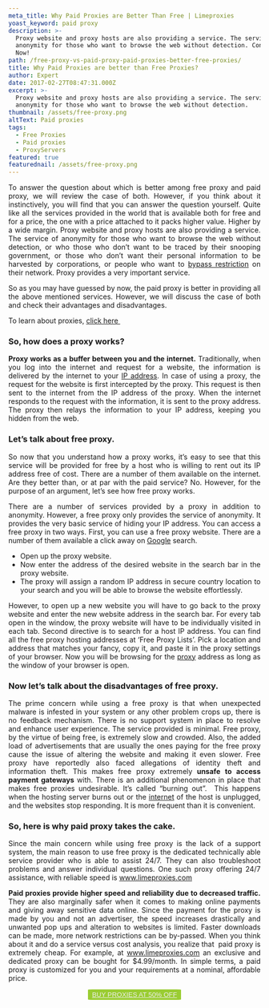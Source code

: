 ```yaml
---
meta_title: Why Paid Proxies are Better Than Free | Limeproxies
yoast_keyword: paid proxy
description: >-
  Proxy website and proxy hosts are also providing a service. The service of
  anonymity for those who want to browse the web without detection. Contact Us
  Now!
path: /free-proxy-vs-paid-proxy-paid-proxies-better-free-proxies/
title: Why Paid Proxies are better than Free Proxies?
author: Expert
date: 2017-02-27T08:47:31.000Z
excerpt: >-
  Proxy website and proxy hosts are also providing a service. The service of
  anonymity for those who want to browse the web without detection.
thumbnail: /assets/free-proxy.png
altText: Paid proxies
tags:
  - Free Proxies
  - Paid proxies
  - ProxyServers
featured: true
featurednail: /assets/free-proxy.png
---
```

<p style="text-align: justify;">
  To answer the question about which is better among free proxy and paid proxy, we will review the case of both. However, if you think about it instinctively, you will find that you can answer the question yourself. Quite like all the services provided in the world that is available both for free and for a price, the one with a price attached to it packs higher value. Higher by a wide margin. Proxy website and proxy hosts are also providing a service. The service of anonymity for those who want to browse the web without detection, or who those who don’t want to be traced by their snooping government, or those who don’t want their personal information to be harvested by corporations, or people who want to <a href="https://bit.ly/2MgUFBg" target="_blank" rel="noopener noreferrer">bypass restriction</a> on their network. Proxy provides a very important service.
</p>

<p style="text-align: justify;">
  So as you may have guessed by now, the paid proxy is better in providing all the above mentioned services. However, we will discuss the case of both and check their advantages and disadvantages.
</p>

<p style="text-align: justify;">
  To learn about proxies, <a href="/blog/difference-vpn-use-proxy-vpn/">click here </a>
</p>

<h3 style="text-align: justify;">
  <strong>So, how does a proxy works? </strong>
</h3>

<p style="text-align: justify;">
  <strong>Proxy works as a buffer between you and the internet.</strong> Traditionally, when you log into the internet and request for a website, the information is delivered by the internet to your <a href="/blog/how-to-hide-my-public-ip-address/" target="_blank" rel="noopener noreferrer">IP address</a>. In case of using a proxy, the request for the website is first intercepted by the proxy. This request is then sent to the internet from the IP address of the proxy. When the internet responds to the request with the information, it is sent to the proxy address. The proxy then relays the information to your IP address, keeping you hidden from the web.
</p>

<h3 style="text-align: justify;">
  <strong>Let’s talk about free proxy.</strong>
</h3>

<p style="text-align: justify;">
  So now that you understand how a proxy works, it’s easy to see that this service will be provided for free by a host who is willing to rent out its IP address free of cost. There are a number of them available on the internet. Are they better than, or at par with the paid service? No. However, for the purpose of an argument, let’s see how free proxy works.
</p>

<p style="text-align: justify;">
  There are a number of services provided by a proxy in addition to anonymity. However, a free proxy only provides the service of anonymity. It provides the very basic service of hiding your IP address. You can access a free proxy in two ways. First, you can use a free proxy website. There are a number of them available a click away on <a href="/blog/latest-seo-trends-and-google-algorithm-update-2018/" target="_blank" rel="noopener noreferrer">Google</a> search.
</p>

<ul style="text-align: justify;">
  <li>
    Open up the proxy website.
  </li>
  <li>
    Now enter the address of the desired website in the search bar in the proxy website.
  </li>
  <li>
    The proxy will assign a random IP address in secure country location to your search and you will be able to browse the website effortlessly.
  </li>
</ul>

<p style="text-align: justify;">
  However, to open up a new website you will have to go back to the proxy website and enter the new website address in the search bar. For every tab open in the window, the proxy website will have to be individually visited in each tab. Second directive is to search for a host IP address. You can find all the free proxy hosting addresses at ‘Free Proxy Lists’. Pick a location and address that matches your fancy, copy it, and paste it in the proxy settings of your browser. Now you will be browsing for the <a href="/blog/what-is-proxy-server-and-how-it-works/" target="_blank" rel="noopener noreferrer">proxy</a> address as long as the window of your browser is open.
</p>

<h3 style="text-align: justify;">
  <strong>Now let’s talk about the disadvantages of free proxy</strong>.
</h3>

<p style="text-align: justify;">
  The prime concern while using a free proxy is that when unexpected malware is infested in your system or any other problem crops up, there is no feedback mechanism. There is no support system in place to resolve and enhance user experience. The service provided is minimal. Free proxy, by the virtue of being free, is extremely slow and crowded. Also, the added load of advertisements that are usually the ones paying for the free proxy cause the issue of altering the website and making it even slower. Free proxy have reportedly also faced allegations of identity theft and information theft. This makes free proxy extremely<strong> unsafe to access payment gateways</strong> with. There is an additional phenomenon in place that makes free proxies undesirable. It’s called “burning out”.  This happens when the hosting server burns out or the <a href="/blog/how-to-speed-up-your-internet/" target="_blank" rel="noopener noreferrer">internet</a> of the host is unplugged, and the websites stop responding. It is more frequent than it is convenient.
</p>

<h3 style="text-align: justify;">
  <strong>So, here is why paid proxy takes the cake.</strong>
</h3>

<p style="text-align: justify;">
  Since the main concern while using free proxy is the lack of a support system, the main reason to use free proxy is the dedicated technically able service provider who is able to assist 24/7. They can also troubleshoot problems and answer individual questions. One such proxy offering 24/7 assistance, with reliable speed is <a href="/">www.limeproxies.com</a>
</p>

<p style="text-align: justify;">
  <strong>Paid proxies provide higher speed and reliability due to decreased traffic.</strong> They are also marginally safer when it comes to making online payments and giving away sensitive data online. Since the payment for the proxy is made by you and not an advertiser, the speed increases drastically and unwanted pop ups and alteration to websites is limited. Faster downloads can be made, more network restrictions can be by-passed. When you think about it and do a service versus cost analysis, you realize that  paid proxy is extremely cheap. For example, at <a href="/">www.limeproxies.com</a> an exclusive and dedicated proxy can be bought for $4.99/month. In simple terms, a paid proxy is customized for you and your requirements at a nominal, affordable price.
</p>

<p style="text-align: center;">
  <button style="background-color: #9acd32; border-radius: 5%; border: solid 2px #9ACD32;"><a style="color: #eeeeee;" href="https://bit.ly/2Mbwzb5">BUY PROXIES AT 50% OFF</a></button>
</p>
